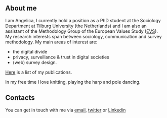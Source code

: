 ## About me
I am Angelica, I currently hold a position as a PhD student at the Sociology Department at Tilburg University (the Netherlands) and I am also an assistant of the Methodology Group of the European Values Study ([EVS](https://europeanvaluesstudy.eu/)). My research interests span between sociology, communication and survey methodology. My main areas of interest are:
- the digital divide
- privacy, surveillance & trust in digital societies
- (web) survey design.

[Here](/publications.md) is a list of my publications.

In my free time I love knitting, playing the harp and pole dancing.

## Contacts
You can get in touch with me via [email](a.m.maineri@tilburguniversity.edu), [twitter](https://twitter.com/AngelicaMaineri) or [Linkedin](https://www.linkedin.com/in/angelica-maineri-72b44a131/)
